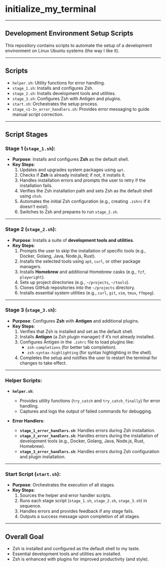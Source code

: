 # initialize_my_terminal

---

## Development Environment Setup Scripts

This repository contains scripts to automate the setup of a development environment on Linux Ubuntu systems (the way I like it).

---

## Scripts

- `helper.sh`: Utility functions for error handling.
- `stage_1.sh`: Installs and configures Zsh.
- `stage_2.sh`: Installs development tools and utilities.
- `stage_3.sh`: Configures Zsh with Antigen and plugins.
- `start.sh`: Orchestrates the setup process.
- `stage_<1-3>_error_handlers.sh`: Provides error messaging to guide manual script correction.

---

## Script Stages

### **Stage 1 (`stage_1.sh`)**:
- **Purpose**: Installs and configures **Zsh** as the default shell.
- **Key Steps**:
  1. Updates and upgrades system packages using `apt`.
  2. Checks if **Zsh** is already installed; if not, it installs it.
  3. Handles installation errors and prompts the user to retry if the installation fails.
  4. Verifies the Zsh installation path and sets Zsh as the default shell using `chsh`.
  5. Automates the initial Zsh configuration (e.g., creating `.zshrc` if it doesn't exist).
  6. Switches to Zsh and prepares to run `stage_2.sh`.

---

### **Stage 2 (`stage_2.sh`)**:
- **Purpose**: Installs a suite of **development tools and utilities**.
- **Key Steps**:
  1. Prompts the user to skip the installation of specific tools (e.g., Docker, Golang, Java, Node.js, Rust).
  2. Installs the selected tools using `apt`, `curl`, or other package managers.
  3. Installs **Homebrew** and additional Homebrew casks (e.g., `fzf`, `playwright`).
  4. Sets up project directories (e.g., `~/projects`, `~/tools`).
  5. Clones GitHub repositories into the `~/projects` directory.
  6. Installs essential system utilities (e.g., `curl`, `git`, `vim`, `tmux`, `ffmpeg`).

---

### **Stage 3 (`stage_3.sh`)**:
- **Purpose**: Configures **Zsh** with **Antigen** and additional plugins.
- **Key Steps**:
  1. Verifies that Zsh is installed and set as the default shell.
  2. Installs **Antigen** (a Zsh plugin manager) if it’s not already installed.
  3. Configures Antigen in the `.zshrc` file to load plugins like:
     - `zsh-completions` (for better tab completion).
     - `zsh-syntax-highlighting` (for syntax highlighting in the shell).
  4. Completes the setup and notifies the user to restart the terminal for changes to take effect.

---

### **Helper Scripts**:
- **`helper.sh`**:
  - Provides utility functions (`try_catch` and `try_catch_finally`) for error handling.
  - Captures and logs the output of failed commands for debugging.

- **Error Handlers**:
  - **`stage_1_error_handlers.sh`**: Handles errors during Zsh installation.
  - **`stage_2_error_handlers.sh`**: Handles errors during the installation of development tools (e.g., Docker, Golang, Java, Node.js, Rust, Homebrew).
  - **`stage_3_error_handlers.sh`**: Handles errors during Zsh configuration and plugin installation.

---

### **Start Script (`start.sh`)**:
- **Purpose**: Orchestrates the execution of all stages.
- **Key Steps**:
  1. Sources the helper and error handler scripts.
  2. Runs each stage script (`stage_1.sh`, `stage_2.sh`, `stage_3.sh`) in sequence.
  3. Handles errors and provides feedback if any stage fails.
  4. Outputs a success message upon completion of all stages.

---

## Overall Goal

- Zsh is installed and configured as the default shell to my taste.
- Essential development tools and utilities are installed.
- Zsh is enhanced with plugins for improved productivity (and style).
